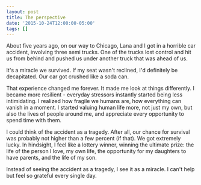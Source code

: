 ```yaml
---
layout: post
title: The perspective
date: '2015-10-24T12:00:00-05:00'
tags: []
---
```

About five years ago, on our way to Chicago, Lana and I got in a horrible car accident, involving three semi trucks. One of the trucks lost control and hit us from behind and pushed us under another truck that was ahead of us.

It's a miracle we survived. If my seat wasn't reclined, I'd definitely be decapitated. Our car got crushed like a soda can.

That experience changed me forever. It made me look at things differently. I became more resilient - everyday stressors instantly started being less intimidating. I realized how fragile we humans are, how everything can vanish in a moment. I started valuing human life more, not just my own, but also the lives of people around me, and appreciate every opportunity to spend time with them.

I could think of the accident as a tragedy. After all, our chance for survival was probably not higher than a few percent (if that). We got extremely lucky. In hindsight, I feel like a lottery winner, winning the ultimate prize: the life of the person I love, my own life, the opportunity for my daughters to have parents, and the life of my son.

Instead of seeing the accident as a tragedy, I see it as a miracle. I can't help but feel so grateful every single day.
